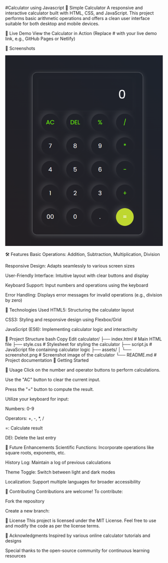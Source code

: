 #Calculator using Javascript
🧮 Simple Calculator
A responsive and interactive calculator built with HTML, CSS, and JavaScript. This project performs basic arithmetic operations and offers a clean user interface suitable for both desktop and mobile devices.

🚀 Live Demo
View the Calculator in Action
(Replace # with your live demo link, e.g., GitHub Pages or Netlify)

📸 Screenshots

![screen-shot](https://github.com/Saikatrock/Calculator/blob/126629de61389f35a60cae469c783fc8bd1e201a/Screenshot%202025-06-23%20133953.png)


🛠️ Features
Basic Operations: Addition, Subtraction, Multiplication, Division

Responsive Design: Adapts seamlessly to various screen sizes

User-Friendly Interface: Intuitive layout with clear buttons and display

Keyboard Support: Input numbers and operations using the keyboard

Error Handling: Displays error messages for invalid operations (e.g., division by zero)

🧰 Technologies Used
HTML5: Structuring the calculator layout

CSS3: Styling and responsive design using Flexbox/Grid

JavaScript (ES6): Implementing calculator logic and interactivity

📂 Project Structure
bash
Copy
Edit
calculator/
├── index.html       # Main HTML file
├── style.css        # Stylesheet for styling the calculator
├── script.js        # JavaScript file containing calculator logic
├── assets/
│   └── screenshot.png  # Screenshot image of the calculator
└── README.md        # Project documentation
🚀 Getting Started


🎯 Usage
Click on the number and operator buttons to perform calculations.

Use the "AC" button to clear the current input.

Press the "=" button to compute the result.

Utilize your keyboard for input:

Numbers: 0-9

Operators: +, -, *, /

=: Calculate result

DEl: Delete the last entry

🧩 Future Enhancements
Scientific Functions: Incorporate operations like square roots, exponents, etc.

History Log: Maintain a log of previous calculations

Theme Toggle: Switch between light and dark modes

Localization: Support multiple languages for broader accessibility

🤝 Contributing
Contributions are welcome! To contribute:

Fork the repository

Create a new branch:


📝 License
This project is licensed under the MIT License.
Feel free to use and modify the code as per the license terms.

🙌 Acknowledgments
Inspired by various online calculator tutorials and designs

Special thanks to the open-source community for continuous learning resources

